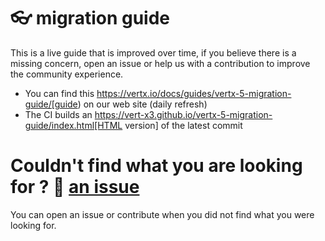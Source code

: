# 👓 migration guide

This is a live guide that is improved over time, if you believe there is a missing concern, open an issue or help us with a contribution to improve the community experience.

- You can find this https://vertx.io/docs/guides/vertx-5-migration-guide/[guide) on our web site (daily refresh)
- The CI builds an https://vert-x3.github.io/vertx-5-migration-guide/index.html[HTML version] of the latest commit

# Couldn't find what you are looking for  ? 👊 [an issue](https://github.com/vert-x3/vertx-5-migration-guide/issues)

You can open an issue or contribute when you did not find what you were looking for.
